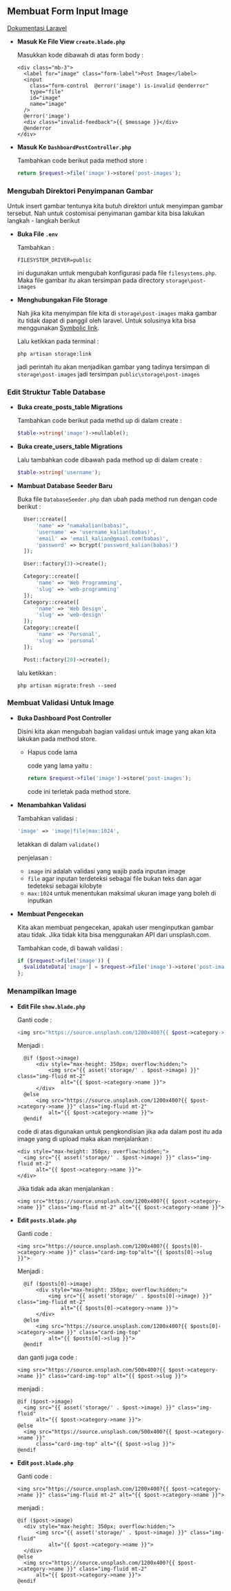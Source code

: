 ## Membuat Form Input Image

[Dokumentasi Laravel](https://laravel.com/docs/8.x/filesystem#introduction)

- **Masuk Ke File View `create.blade.php`**

  Masukkan kode dibawah di atas form body :

  ```blade
  <div class="mb-3">
    <label for="image" class="form-label">Post Image</label>
    <input
      class="form-control  @error('image') is-invalid @enderror"
      type="file"
      id="image"
      name="image"
    />
    @error('image')
    <div class="invalid-feedback">{{ $message }}</div>
    @enderror
  </div>
  ```

- **Masuk Ke `DashboardPostController.php`**

  Tambahkan code berikut pada method store :

  ```php
  return $request->file('image')->store('post-images');
  ```

### Mengubah Direktori Penyimpanan Gambar

Untuk insert gambar tentunya kita butuh direktori untuk menyimpan gambar tersebut. Nah untuk costomisai penyimanan gambar kita bisa lakukan langkah - langkah berikut

- **Buka File `.env`**

  Tambahkan :

  ```
  FILESYSTEM_DRIVER=public
  ```

  ini dugunakan untuk mengubah konfigurasi pada file `filesystems.php`. Maka file gambar itu akan tersimpan pada directory `storage\post-images`

- **Menghubungakan File Storage**

  Nah jika kita menyimpan file kita di `storage\post-images` maka gambar itu tidak dapat di panggil oleh laravel. Untuk solusinya kita bisa menggunakan [Symbolic link](https://laravel.com/docs/8.x/filesystem#the-public-disk).

  Lalu ketikkan pada terminal :

  ```artisan
  php artisan storage:link
  ```

  jadi perintah itu akan menjadikan gambar yang tadinya tersimpan di `storage\post-images` jadi tersimpan `public\storage\post-images`

### Edit Struktur Table Database

- **Buka create_posts_table Migrations**

  Tambahkan code berikut pada methd up di dalam create :

  ```php
  $table->string('image')->nullable();
  ```

- **Buka create_users_table Migrations**

  Lalu tambahkan code dibawah pada method up di dalam create :

  ```php
  $table->string('username');
  ```

- **Mambuat Database Seeder Baru**

  Buka file `DatabaseSeeder.php` dan ubah pada method run dengan code berikut :

  ```php
    User::create([
        'name' => "namakalian(babas)",
        'username' => 'username_kalian(babas)',
        'email' => 'email_kalian@gmail.com(babas)',
        'password' => bcrypt('password_kalian(babas)')
    ]);

    User::factory(3)->create();

    Category::create([
        'name' => 'Web Programming',
        'slug' => 'web-programming'
    ]);
    Category::create([
        'name' => 'Web Design',
        'slug' => 'web-design'
    ]);
    Category::create([
        'name' => 'Personal',
        'slug' => 'personal'
    ]);

    Post::factory(20)->create();
  ```

  lalu ketikkan :

  ```artisan
  php artisan migrate:fresh --seed
  ```

### Membuat Validasi Untuk Image

- **Buka Dashboard Post Controller**

  Disini kita akan mengubah bagian validasi untuk image yang akan kita lakukan pada method store.

  - Hapus code lama

    code yang lama yaitu :

    ```php
    return $request->file('image')->store('post-images');
    ```

    code ini terletak pada method store.

- **Menambahkan Validasi**

  Tambahkan validasi :

  ```php
  'image' => 'image|file|max:1024',
  ```

  letakkan di dalam `validate()`

  penjelasan :

  - `image` ini adalah validasi yang wajib pada inputan image
  - `file` agar inputan terdeteksi sebagai file bukan teks dan agar tedeteksi sebagai kilobyte
  - `max:1024` untuk menentukan maksimal ukuran image yang boleh di inputkan

- **Membuat Pengecekan**

  Kita akan membuat pengecekan, apakah user menginputkan gambar atau tidak. Jika tidak kita bisa menggunakan API dari unsplash.com.

  Tambahkan code, di bawah validasi :

  ```php
  if ($request->file('image')) {
    $validateData['image'] = $request->file('image')->store('post-images');
  };
  ```

### Menampilkan Image

- **Edit File `show.blade.php`**

  Ganti code :

  ```php
  <img src="https://source.unsplash.com/1200x400?{{ $post->category->name }}" class="img-fluid mt-2" alt="{{ $post->category->name }}">
  ```

  Menjadi :

  ```blade
    @if ($post->image)
        <div style="max-height: 350px; overflow:hidden;">
            <img src="{{ asset('storage/' . $post->image) }}" class="img-fluid mt-2"
                alt="{{ $post->category->name }}">
        </div>
    @else
        <img src="https://source.unsplash.com/1200x400?{{ $post->category->name }}" class="img-fluid mt-2"
            alt="{{ $post->category->name }}">
    @endif
  ```

  code di atas digunakan untuk pengkondisian jika ada dalam post itu ada image yang di upload maka akan menjalankan :

  ```blade
  <div style="max-height: 350px; overflow:hidden;">
    <img src="{{ asset('storage/' . $post->image) }}" class="img-fluid mt-2"
        alt="{{ $post->category->name }}">
  </div>
  ```

  Jika tidak ada akan menjalankan :

  ```blade
  <img src="https://source.unsplash.com/1200x400?{{ $post->category->name }}" class="img-fluid mt-2" alt="{{ $post->category->name }}">
  ```

- **Edit `posts.blade.php`**

  Ganti code :

  ```blade
  <img src="https://source.unsplash.com/1200x400?{{ $posts[0]->category->name }}" class="card-img-top"alt="{{ $posts[0]->slug }}">
  ```

  Menjadi :

  ```blade
    @if ($posts[0]->image)
        <div style="max-height: 350px; overflow:hidden;">
            <img src="{{ asset('storage/' . $posts[0]->image) }}" class="img-fluid mt-2"
                alt="{{ $posts[0]->category->name }}">
        </div>
    @else
        <img src="https://source.unsplash.com/1200x400?{{ $posts[0]->category->name }}" class="card-img-top"
            alt="{{ $posts[0]->slug }}">
    @endif
  ```

  dan ganti juga code :

  ```blade
  <img src="https://source.unsplash.com/500x400?{{ $post->category->name }}" class="card-img-top" alt="{{ $post->slug }}">
  ```

  menjadi :

  ```
  @if ($post->image)
    <img src="{{ asset('storage/' . $post->image) }}" class="img-fluid"
        alt="{{ $post->category->name }}">
  @else
    <img src="https://source.unsplash.com/500x400?{{ $post->category->name }}"
        class="card-img-top" alt="{{ $post->slug }}">
  @endif
  ```

- **Edit `post.blade.php`**

  Ganti code :

  ```blade
  <img src="https://source.unsplash.com/1200x400?{{ $post->category->name }}" class="img-fluid mt-2" alt="{{ $post->category->name }}">
  ```

  menjadi :

  ```blade
  @if ($post->image)
    <div style="max-height: 350px; overflow:hidden;">
        <img src="{{ asset('storage/' . $post->image) }}" class="img-fluid"
            alt="{{ $post->category->name }}">
    </div>
  @else
    <img src="https://source.unsplash.com/1200x400?{{ $post->category->name }}" class="img-fluid mt-2"
        alt="{{ $post->category->name }}">
  @endif
  ```
